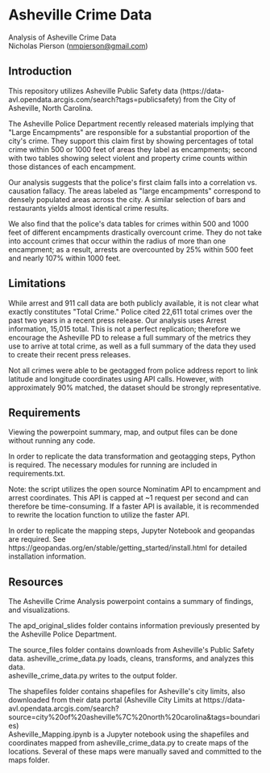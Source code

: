 # Asheville Crime Data
Analysis of Asheville Crime Data <br>
Nicholas Pierson (nmpierson@gmail.com)
<h2>Introduction</h2>

<p>This repository utilizes Asheville Public Safety data (https://data-avl.opendata.arcgis.com/search?tags=publicsafety)
  from the City of Asheville, North Carolina. </p>

<p>The Asheville Police Department recently released materials implying that "Large Encampments" are responsible for a substantial
  proportion of the city's crime. They support this claim first by showing percentages of total crime within 500 or 1000 feet of areas they
  label as encampments; second with two tables showing select violent and property crime counts within those distances of each encampment. </p>

<p>Our analysis suggests that the police's first claim falls into a correlation vs. causation fallacy. The areas labeled as "large encampments" correspond
  to densely populated areas across the city. A similar selection of bars and restaurants yields almost identical crime results. </p>
<p>We also find that the police's data tables for crimes within 500 and 1000 feet of different encampments drastically overcount crime.
  They do not take into account crimes that occur within the radius of more than one encampment; as a result, arrests are overcounted by 25% within 500 feet
  and nearly 107% within 1000 feet. </p>
  
 <h2> Limitations </h2>
 <p> While arrest and 911 call data are both publicly available, it is not clear what exactly constitutes "Total Crime." Police cited 22,611 total crimes
  over the past two years in a recent press release. Our analysis uses Arrest information, 15,015 total. This is not a perfect replication; therefore we 
  encourage the Asheville PD to release a full summary of the metrics they use to arrive at total crime, as well as a full summary of the data they 
  used to create their recent press releases. </p>
 <p> Not all crimes were able to be geotagged from police address report to link latitude and longitude coordinates using API calls. However, with approximately 90% matched, the    dataset should be strongly representative. </p>
  
 <h2>Requirements</h2>
 <p>Viewing the powerpoint summary, map, and output files can be done without running any code. </p>
 <p>In order to replicate the data transformation and geotagging steps, Python is required. The necessary modules
  for running are included in requirements.txt. </p>
 <p> Note: the script utilizes the open source Nominatim API to encampment and arrest coordinates. This API
  is capped at ~1 request per second and can therefore be time-consuming. If a faster API is available,
  it is recommended to rewrite the location function to utilize the faster API. </p>
 <p> In order to replicate the mapping steps, Jupyter Notebook and geopandas are required. See https://geopandas.org/en/stable/getting_started/install.html for
  detailed installation information. </p>

<h2> Resources </h2>

<p> The Asheville Crime Analysis powerpoint contains a summary of findings, and visualizations. </p>
<p> The apd_original_slides folder contains information previously presented by the Asheville Police Department. </p>
<p> The source_files folder contains downloads from Asheville's Public Safety data. asheville_crime_data.py loads, cleans, transforms, and analyzes this data. <br>
  asheville_crime_data.py writes to the output folder.</p>
<p> The shapefiles folder contains shapefiles for Asheville's city limits, also downloaded from their data portal (Asheville City Limits at https://data-avl.opendata.arcgis.com/search?source=city%20of%20asheville%7C%20north%20carolina&tags=boundaries) <br>
  Asheville_Mapping.ipynb is a Jupyter notebook using the shapefiles and coordinates mapped from asheville_crime_data.py to create maps of the locations. Several of these maps     were manually saved and committed to the maps folder.</p>

